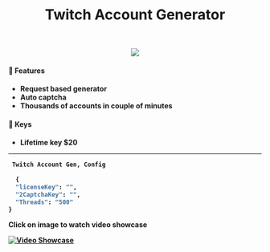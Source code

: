 <h1 align="center">
  <b>Twitch Account Generator</b>
</h1>


<br>

<p>
<div align="center">
  <img src="https://img.shields.io/badge/-Python-98b982?style=for-the-badge&logo=python&logoColor=98b982&labelColor=282828">
</div>
</p>

<h4> 🔑 Features <h4> 

<!-- BLOG-POST-LIST:START -->
  - Request based generator
  - Auto captcha 
  - Thousands of accounts in couple of minutes
<!-- BLOG-POST-LIST:EnD -->
  
<h4> 🔑 Keys <h4>   
  
<!-- BLOG-POST-LIST:START -->
  - Lifetime key $20
<!-- BLOG-POST-LIST:EnD -->  

  
---  











```python
 Twitch Account Gen, Config
    
  {
  "licenseKey": "",
  "2CaptchaKey": "",
  "Threads": "500"
}
```
  
  
  Click on image to watch video showcase
  
[![Video Showcase](https://cdn.discordapp.com/attachments/899424300120027216/982166582878953502/unknown.png)](https://youtu.be/4n9YE_U2Qsw "Everything Is AWESOME")  
